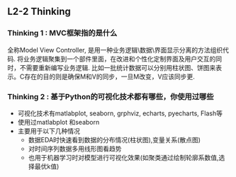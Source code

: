 ## L2-2 Thinking  

### Thinking 1 : MVC框架指的是什么

 
全称Model View Controller, 是用一种业务逻辑\数据\界面显示分离的方法组织代码. 将业务逻辑聚集到一个部件里面，在改进和个性化定制界面及用户交互的同时，不需要重新编写业务逻辑. 比如一批统计数据可以分别用柱状图、饼图来表示。C存在的目的则是确保M和V的同步，一旦M改变，V应该同步更.


### Thinking 2 : 基于Python的可视化技术都有哪些，你使用过哪些

- 可视化技术有matlabplot, seaborn, grphviz, echarts, pyecharts, Flash等
- 使用过matlabplot 和seaborn
- 主要用于以下几种情况
    - 数据EDA时快速看到数据的分布情况(柱状图),变量关系(散点图)
    - 对时间序列数据多用线形图看趋势
    - 也用于机器学习时对模型进行可视化效果(如聚类通过绘制轮廓系数值,选择最优k值)
